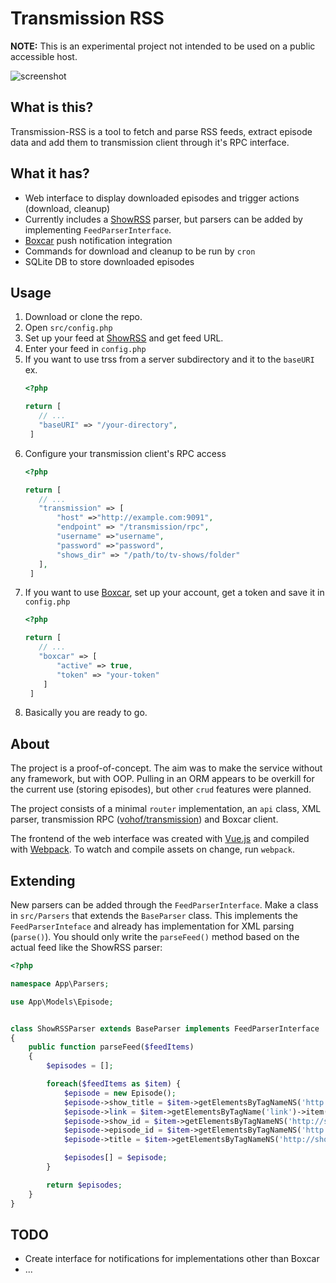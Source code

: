# Transmission RSS
**NOTE:** This is an experimental project not intended to be used on a public accessible host.

![screenshot](http://i.imgur.com/Dn13ZlV.png)

## What is this?
Transmission-RSS is a tool to fetch and parse RSS feeds, extract episode data and add them to transmission client through it's RPC interface.

## What it has?
* Web interface to display downloaded episodes and trigger actions (download, cleanup)
* Currently includes a [ShowRSS](https://show-rss.info) parser, but parsers can be added by implementing `FeedParserInterface`.
* [Boxcar](https://boxcar.io/) push notification integration
* Commands for download and cleanup to be run by `cron`
* SQLite DB to store downloaded episodes

## Usage
1. Download or clone the repo.
2. Open `src/config.php`
3. Set up your feed at [ShowRSS](https://show-rss.info) and get feed URL.
4. Enter your feed in `config.php`
5. If you want to use trss from a server subdirectory and it to the `baseURI` ex.
    ```php
    <?php
 
    return [
       // ...
       "baseURI" => "/your-directory",
     ]
    ```
6. Configure your transmission client's RPC access
    ```php
    <?php
 
    return [
       // ...
       "transmission" => [
           "host" =>"http://example.com:9091",
           "endpoint" => "/transmission/rpc",
           "username" =>"username",
           "password" =>"password",
           "shows_dir" => "/path/to/tv-shows/folder"
       ],
     ]
    ```
7. If you want to use [Boxcar](https://boxcar.io/), set up your account, get a token and save it in `config.php`
    ```php
    <?php
 
    return [
       // ...
       "boxcar" => [
           "active" => true,
           "token" => "your-token"
        ]
     ]
    ```
8. Basically you are ready to go.

## About
The project is a proof-of-concept. The aim was to make the service without any framework, but with OOP.
Pulling in an ORM appears to be overkill for the current use (storing episodes), but other `crud` features were planned.

The project consists of a minimal `router` implementation, an `api` class, XML parser, transmission RPC ([vohof/transmission](https://github.com/vohof/transmission)) and Boxcar client.

The frontend of the web interface was created with [Vue.js](https://vuejs.org/) and compiled with [Webpack](http://webpack.github.io/). To watch and compile assets on change, run `webpack`. 

## Extending
New parsers can be added through the `FeedParserInterface`. Make a class in `src/Parsers` that extends the `BaseParser` class. This implements the `FeedParserInteface` and already has implementation for XML parsing (`parse()`).
You should only write the `parseFeed()` method based on the actual feed like the ShowRSS parser:
```php
<?php

namespace App\Parsers;

use App\Models\Episode;


class ShowRSSParser extends BaseParser implements FeedParserInterface
{
    public function parseFeed($feedItems)
    {
        $episodes = [];

        foreach($feedItems as $item) {
            $episode = new Episode();
            $episode->show_title = $item->getElementsByTagNameNS('http://showrss.info','show_name')->item(0)->nodeValue;
            $episode->link = $item->getElementsByTagName('link')->item(0)->nodeValue;
            $episode->show_id = $item->getElementsByTagNameNS('http://showrss.info','show_id')->item(0)->nodeValue;
            $episode->episode_id = $item->getElementsByTagNameNS('http://showrss.info','episode_id')->item(0)->nodeValue;
            $episode->title = $item->getElementsByTagNameNS('http://showrss.info','raw_title')->item(0)->nodeValue;

            $episodes[] = $episode;
        }

        return $episodes;
    }
}
```

## TODO
* Create interface for notifications for implementations other than Boxcar
* ...